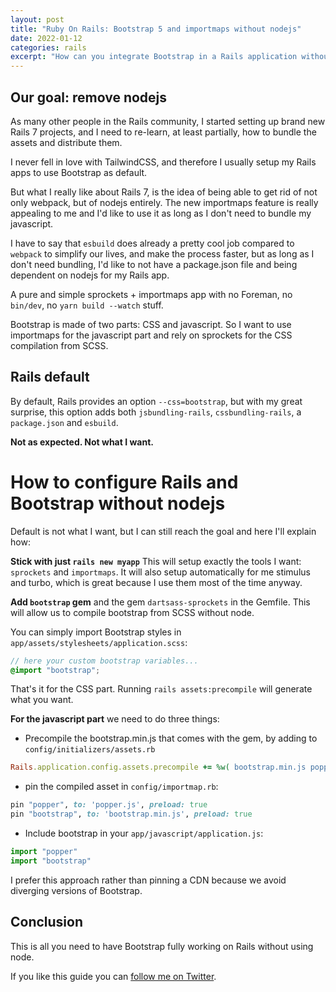 ```yaml
---
layout: post
title: "Ruby On Rails: Bootstrap 5 and importmaps without nodejs"
date: 2022-01-12
categories: rails
excerpt: "How can you integrate Bootstrap in a Rails application without NodeJS"
---
```


## Our goal: remove nodejs

As many other people in the Rails community, I started setting up brand new Rails 7 projects, and I need to re-learn, at least partially, how to bundle the assets and distribute them.

I never fell in love with TailwindCSS, and therefore I usually setup my Rails apps to use Bootstrap as default.

But what I really like about Rails 7, is the idea of being able to get rid of not only webpack, but of nodejs entirely. The new importmaps feature is really appealing to me and I'd like to use it as long as I don't need to bundle my javascript.

I have to say that `esbuild` does already a pretty cool job compared to `webpack` to simplify our lives, and make the process faster, but as long as I don't need bundling, I'd like to not have a package.json file and being dependent on nodejs for my Rails app.

A pure and simple sprockets + importmaps app with no Foreman, no `bin/dev`, no `yarn build --watch` stuff.

Bootstrap is made of two parts: CSS and javascript. So I want to use importmaps for the javascript part and rely on sprockets for the CSS compilation from SCSS.

## Rails default

By default, Rails provides an option `--css=bootstrap`,
but with my great surprise, this option adds both `jsbundling-rails`, `cssbundling-rails`, a `package.json` and `esbuild`.

**Not as expected. Not what I want.**

# How to configure Rails and Bootstrap without nodejs

Default is not what I want, but I can still reach the goal and here I'll explain how:

**Stick with just `rails new myapp`**
This will setup exactly the tools I want: `sprockets` and `importmaps`. 
It will also setup automatically for me stimulus and turbo, which is great because I use them most of the time anyway.

**Add `bootstrap` gem** and the gem `dartsass-sprockets` in the Gemfile. 
This will allow us to compile bootstrap from SCSS without node.

You can simply import Bootstrap styles in `app/assets/stylesheets/application.scss`:

```scss
// here your custom bootstrap variables...
@import "bootstrap";
```

That's it for the CSS part. Running `rails assets:precompile` will generate what you want.

**For the javascript part** we need to do three things:

* Precompile the bootstrap.min.js that comes with the gem, by adding to `config/initializers/assets.rb`

```ruby
Rails.application.config.assets.precompile += %w( bootstrap.min.js popper.js )
```

* pin the compiled asset in `config/importmap.rb`:

```ruby
pin "popper", to: 'popper.js', preload: true
pin "bootstrap", to: 'bootstrap.min.js', preload: true
```

* Include bootstrap in your `app/javascript/application.js`:

```js
import "popper"
import "bootstrap"
```

I prefer this approach rather than pinning a CDN because we avoid diverging versions of Bootstrap.

## Conclusion

This is all you need to have Bootstrap fully working on Rails without using node.

If you like this guide you can [follow me on Twitter](https://twitter.com/coorasse).
